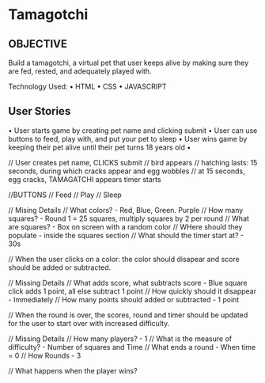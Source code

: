 # Tamagotchi

## OBJECTIVE

Build a tamagotchi, a virtual pet that user keeps alive by making sure they are fed, rested, and adequately played with.

Technology Used:
• HTML
• CSS
• JAVASCRIPT

## User Stories

• User starts game by creating pet name and clicking submit
• User can use buttons to feed, play with, and put your pet to sleep
• User wins game by keeping their pet alive until their pet turns 18 years old
•

  // User creates pet name, CLICKS submit
  // bird appears
  // hatching lasts: 15 seconds, during which cracks appear and egg wobbles
  // at 15 seconds, egg cracks, TAMAGATCHI appears timer starts

  //BUTTONS
  // Feed
  // Play
  // Sleep

  // Mising Details
    // What colors? - Red, Blue, Green. Purple
    // How many squares? - Round 1 = 25 squares, multiply squares by 2 per round
    // What are squares? - Box on screen with a random color
    // WHere should they populate - inside the squares section
    // What should the timer start at? - 30s

// When the user clicks on a color: the color should disapear and score should be added or subtracted.

  // Missing Details
    // What adds score, what subtracts score - Blue square click adds 1 point, all else subtract 1 point
    // How quickly should it disappear - Immediately
    // How many points should added or subtracted - 1 point

// When the round is over, the scores, round and timer should be updated for the user to start over with increased difficulty.

  // Missing Details
    // How many players? - 1
    // What is the measure of difficulty? - Number of squares and Time
    // What ends a round - When time = 0
    // How Rounds - 3

  // What happens when the player wins?
